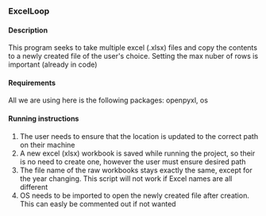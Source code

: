 ### ExcelLoop

#### Description
This program seeks to take multiple excel (.xlsx) files and copy the contents to a newly created 
file of the user's choice. 
Setting the max nuber of rows is important (already in code)

#### Requirements
All we are using here is the following packages:
openpyxl, os

#### Running instructions
1) The user needs to ensure that the location is updated to the correct path on their machine
2) A new excel (xlsx) workbook is saved while running the project, so their is no need to create one, however the user must ensure desired path
3) The file name of the raw workbooks stays exactly the same, except for the year changing. This script will not work if Excel names are all different
4) OS needs to be imported to open the newly created file after creation. This can easly be commented out if not wanted

